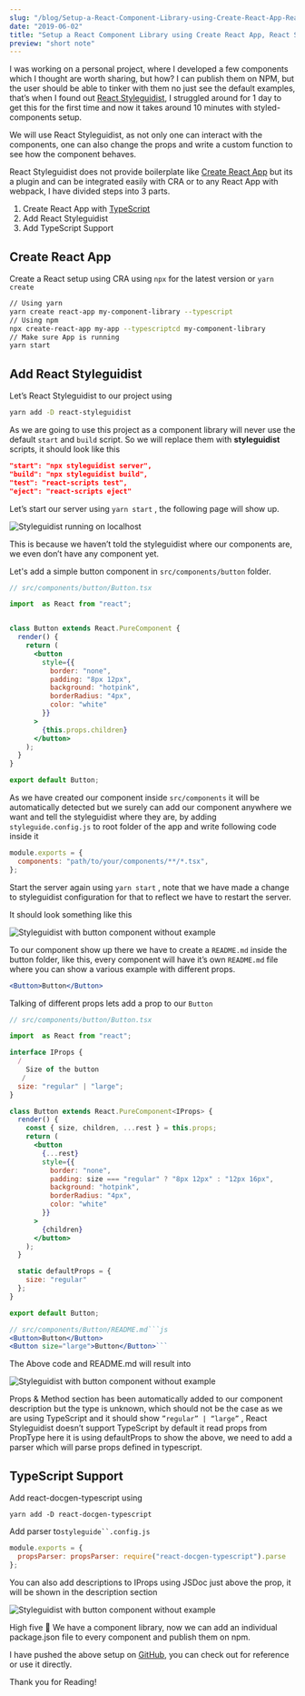 ```yaml
---
slug: "/blog/Setup-a-React-Component-Library-using-Create-React-App-React-Styleguidist-and-Typescript"
date: "2019-06-02"
title: "Setup a React Component Library using Create React App, React Styleguidist and TypeScript"
preview: "short note"
---
```


I was working on a personal project, where I developed a few components which I thought are worth sharing, but how? I can publish them on NPM, but the user should be able to tinker with them no just see the default examples, that’s when I found out [React Styleguidist](https://react-styleguidist.js.org/), I struggled around for 1 day to get this for the first time and now it takes around 10 minutes with styled-components setup.

We will use React Styleguidist, as not only one can interact with the components, one can also change the props and write a custom function to see how the component behaves.

React Styleguidist does not provide boilerplate like [Create React App](https://facebook.github.io/create-react-app/docs/getting-started) but its a plugin and can be integrated easily with CRA or to any React App with webpack, I have divided steps into 3 parts.

1.  Create React App with [TypeScript](https://www.typescriptlang.org/)
2.  Add React Styleguidist
3.  Add TypeScript Support

## Create React App

Create a React setup using CRA using `npx` for the latest version or `yarn create`

```bash
// Using yarn
yarn create react-app my-component-library --typescript
// Using npm
npx create-react-app my-app --typescriptcd my-component-library
// Make sure App is running
yarn start
```

## Add React Styleguidist

Let’s React Styleguidist to our project using

```bash
yarn add -D react-styleguidist
```

As we are going to use this project as a component library will never use the default `start` and `build` script. So we will replace them with **styleguidist** scripts, it should look like this

```json
"start": "npx styleguidist server",
"build": "npx styleguidist build",
"test": "react-scripts test",
"eject": "react-scripts eject"
```

Let’s start our server using `yarn start` , the following page will show up.

![Styleguidist running on localhost](./assests/style-guidist-1.png)

This is because we haven’t told the styleguidist where our components are, we even don’t have any component yet.

Let's add a simple button component in `src/components/button` folder.

```jsx
// src/components/button/Button.tsx

import  as React from "react";


class Button extends React.PureComponent {
  render() {
    return (
      <button
        style={{
          border: "none",
          padding: "8px 12px",
          background: "hotpink",
          borderRadius: "4px",
          color: "white"
        }}
      >
        {this.props.children}
      </button>
    );
  }
}

export default Button;
```

As we have created our component inside `src/components` it will be automatically detected but we surely can add our component anywhere we want and tell the styleguidist where they are, by adding `styleguide.config.js` to root folder of the app and write following code inside it

```js
module.exports = {
  components: "path/to/your/components/**/*.tsx",
};
```

Start the server again using `yarn start` , note that we have made a change to styleguidist configuration for that to reflect we have to restart the server.

It should look something like this

![Styleguidist with button component without example](./assests/style-guidist-button.png)

To our component show up there we have to create a `README.md` inside the button folder, like this, every component will have it’s own `README.md` file where you can show a various example with different props.

```jsx
<Button>Button</Button>
```

Talking of different props lets add a prop to our `Button`

```jsx
// src/components/button/Button.tsx

import  as React from "react";

interface IProps {
  /
    Size of the button
   /
  size: "regular" | "large";
}

class Button extends React.PureComponent<IProps> {
  render() {
    const { size, children, ...rest } = this.props;
    return (
      <button
        {...rest}
        style={{
          border: "none",
          padding: size === "regular" ? "8px 12px" : "12px 16px",
          background: "hotpink",
          borderRadius: "4px",
          color: "white"
        }}
      >
        {children}
      </button>
    );
  }

  static defaultProps = {
    size: "regular"
  };
}

export default Button;
```

````jsx
// src/components/Button/README.md```js
<Button>Button</Button>
<Button size="large">Button</Button>```
````

The Above code and README.md will result into

![Styleguidist with button component without example](./assests/style-guidist-button-props-2.png)

Props & Method section has been automatically added to our component description but the type is unknown, which should not be the case as we are using TypeScript and it should show `”regular” | “large”` , React Styleguidist doesn’t support TypeScript by default it read props from PropType here it is using defaultProps to show the above, we need to add a parser which will parse props defined in typescript.

## TypeScript Support

Add react-docgen-typescript using

`yarn add -D react-docgen-typescript`

Add parser to` styleguide``.config.js `

```jsx
module.exports = {
  propsParser: propsParser: require("react-docgen-typescript").parse
};
```

You can also add descriptions to IProps using JSDoc just above the prop, it will be shown in the description section

![Styleguidist with button component without example](./assests/style-guidist-button-props.png)

High five 🙌 We have a component library, now we can add an individual package.json file to every component and publish them on npm.

I have pushed the above setup on [GitHub](https://github.com/paper-x/crafts/tree/1471778403300a4d4ad35db8073e2914c0fa1452), you can check out for reference or use it directly.

Thank you for Reading!
